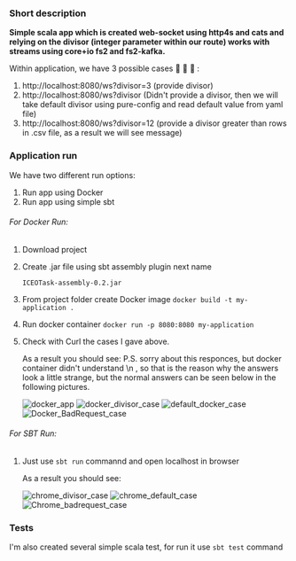 ### Short description

**Simple scala app which is created web-socket using http4s and cats and relying on the divisor (integer parameter within our route) works with streams using core+io fs2 and fs2-kafka.**

Within application, we have 3 possible cases 🚀️ 🚀️ 🚀️ :

1. http://localhost:8080/ws?divisor=3 (provide divisor)
2. http://localhost:8080/ws?divisor (Didn't provide a divisor,
   then we will take default divisor using pure-config and read default value from yaml file)
3. http://localhost:8080/ws?divisor=12 (provide a divisor greater than rows in .csv file, as a result we will see message)

### Application run

We have two different run options:

1. Run app using Docker
2. Run app using simple sbt

###### For Docker Run:

1. Download project
2. Create .jar file using sbt assembly plugin next name

   ```
   ICEOTask-assembly-0.2.jar
   ```
3. From project folder create Docker image `docker build -t my-application .`
4. Run docker container `docker run -p 8080:8080 my-application`
5. Сheck with Curl the cases I gave above.
   
   As a result you should see:
   P.S. sorry about this responces, but docker container didn't understand \n , so that is the reason why the answers look a little strange, but the      normal answers can be seen below in the following pictures.
   
   ![docker_app](https://user-images.githubusercontent.com/73239084/232798122-8bb32865-a59b-4a26-b043-bd457083f65b.jpg)
   ![docker_divisor_case](https://user-images.githubusercontent.com/73239084/232798347-aaa46e1f-c6e0-4de5-8790-203d5d5ea73c.jpg)
   ![default_docker_case](https://user-images.githubusercontent.com/73239084/232798429-2c177021-ff99-4885-8fa5-a2f696a99187.jpg)
   ![Docker_BadRequest_case](https://user-images.githubusercontent.com/73239084/232798488-36b7a90e-52fb-4d0c-82de-b7eb49871e50.jpg)

   
###### For SBT Run:

1. Just use `sbt run` commannd and open localhost in browser

   As a result you should see:

   ![chrome_divisor_case](https://user-images.githubusercontent.com/73239084/232800242-42698ff1-6555-40fb-8465-e33d49af7906.jpg)
   ![chrome_default_case](https://user-images.githubusercontent.com/73239084/232800538-a270cdb4-e908-4889-8c4e-e1a76da36ab4.jpg)
   ![Chrome_badrequest_case](https://user-images.githubusercontent.com/73239084/232800613-8b5fdb7a-00cf-4ad6-a573-458ce82b7b71.jpg)

### Tests

I'm also created several simple scala test, for run it use `sbt test` command
